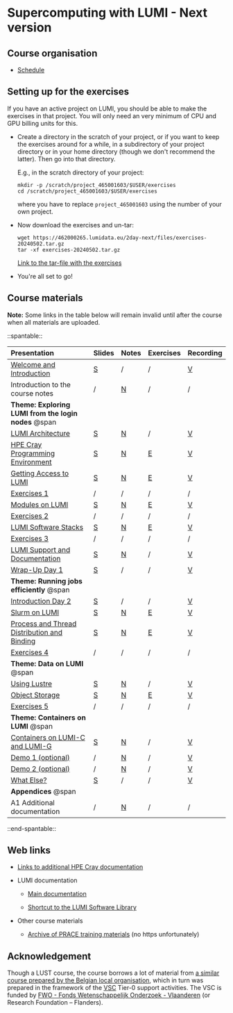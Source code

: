 # Supercomputing with LUMI - Next version

## Course organisation

<!--
-   Location: [SURF, Science Park 140, 1098 XG, Amsterdam, The Netherlands](https://maps.app.goo.gl/11bPcfD6s93PNMZK6)
-->

-   [Schedule](schedule.md)

<!--
-   [HedgeDoc for questions](https://md.sigma2.no/lumi-intro-course-amsterdam-may24?both)
-->

<!--
-   There are two Slurm reservations for the course:

    -   CPU nodes: `LUMI_Intro_SURF_small` (on the `small` Slurm partition)
    -   GPU nodes: `LUMI_Intro_SURF_standardg` (on the `standard-g` Slurm partition)
-->


## Setting up for the exercises

If you have an active project on LUMI, you should be able to make the exercises in that project.
You will only need an very minimum of CPU and GPU billing units for this.

-   Create a directory in the scratch of your project, or if you want to
    keep the exercises around for a while, in a subdirectory of your project directory 
    or in your home directory (though we don't recommend the latter).
    Then go into that directory.

    E.g., in the scratch directory of your project:

    ```
    mkdir -p /scratch/project_465001603/$USER/exercises
    cd /scratch/project_465001603/$USER/exercises
    ```

    where you have to replace `project_465001603` using the number of your own project.

-   Now download the exercises and un-tar:

    ```
    wget https://462000265.lumidata.eu/2day-next/files/exercises-20240502.tar.gz
    tar -xf exercises-20240502.tar.gz
    ```

    [Link to the tar-file with the exercises](https://462000265.lumidata.eu/2day-next/files/exercises-20240502.tar.gz)

-   You're all set to go!


## Course materials

**Note:** Some links in the table below will remain invalid until after the course when all
materials are uploaded.

<!-- Note: spantable fails if there are spaces after the trailing |! -->
::spantable::

| **Presentation** | **Slides** | **Notes** | **Exercises** | **Recording** |
|:-----------------|:-----------|:----------|:--------------|:--------------|
| [Welcome and Introduction](MI01-IntroductionCourse.md) | [S](https://462000265.lumidata.eu/2day-next/files/LUMI-2day-next-I01-IntroductionCourse.pdf) | / | / | [V](MI01-IntroductionCourse.md) |
| Introduction to the course notes | / | [N](00-Introduction.md) | / |  / |
| **Theme: Exploring LUMI from the login nodes** @span |  |  |  |  |
| [LUMI Architecture](M01-Architecture.md) | [S](https://462000265.lumidata.eu/2day-next/files/LUMI-2day-next-01-Architecture.pdf) | [N](01-Architecture.md) | / | [V](M01-Architecture.md) |
| [HPE Cray Programming Environment](M02-CPE.md) | [S](https://462000265.lumidata.eu/2day-next/files/LUMI-2day-next-02-CPE.pdf) | [N](02-CPE.md) | [E](E02-CPE.md) | [V](M02-CPE.md) |
| [Getting Access to LUMI](M03-Access.md) | [S](https://462000265.lumidata.eu/2day-next/files/LUMI-2day-next-03-Access.pdf) | [N](03-Access.md) | [E](E03-Access.md) | [V](M03-Access.md) |
| [Exercises 1](ME03-Exercises-1.md) | / | / | /  | / |
| [Modules on LUMI](M04-Modules.md) | [S](https://462000265.lumidata.eu/2day-next/files/LUMI-2day-next-04-Modules.pdf) | [N](04-Modules.md) | [E](E04-Modules.md) | [V](M04-Modules.md) |
| [Exercises 2](ME04-Exercises-2.md) | / | / | / | / |
| [LUMI Software Stacks](M05-SoftwareStacks.md) | [S](https://462000265.lumidata.eu/2day-next/files/LUMI-2day-next-05-SoftwareStacks.pdf) | [N](05-SoftwareStacks.md) | [E](E05-SoftwareStacks.md) | [V](M05-SoftwareStacks.md) |
| [Exercises 3](ME05-Exercises-3.md) | / | / | / | / |
| [LUMI Support and Documentation](M06-Support.md) | [S](https://462000265.lumidata.eu/2day-next/files/LUMI-2day-next-06-Support.pdf) | [N](06-Support.md) | / | [V](M06-Support.md) |
| [Wrap-Up Day 1](MI02-WrapUpDay1.md) | [S](https://462000265.lumidata.eu/2day-next/files/LUMI-2day-next-I02-WrapUpDay1.pdf) | / | / | [V](MI02-WrapUpDay1.md) |
| **Theme: Running jobs efficiently** @span |  |  |  |  |
| [Introduction Day 2](MI03-IntroductionDay2.md) | [S](https://462000265.lumidata.eu/2day-next/files/LUMI-2day-next-I03-IntroductionDay2.pdf) | / | / | [V](MI03-IntroductionDay2.md) |
| [Slurm on LUMI](M07-Slurm.md) | [S](https://462000265.lumidata.eu/2day-next/files/LUMI-2day-next-07-Slurm.pdf) | [N](07-Slurm.md) | [E](E07-Slurm.md) | [V](M07-Slurm.md) |
| [Process and Thread Distribution and Binding](M08-Binding.md) | [S](https://462000265.lumidata.eu/2day-next/files/LUMI-2day-next-08-Binding.pdf) | [N](08-Binding.md) | [E](E08-Binding.md) | [V](M08-Binding.md) |
| [Exercises 4](ME07-Exercises-4.md) | / | / | / | / |
| **Theme: Data on LUMI** @span |  |  |  |  |
| [Using Lustre](M09-Lustre.md) | [S](https://462000265.lumidata.eu/2day-next/files/LUMI-2day-next-09-Lustre.pdf) | [N](09-Lustre.md) | / | [V](M09-Lustre.md) |
| [Object Storage](M10-ObjectStorage.md) | [S](https://462000265.lumidata.eu/2day-next/files/LUMI-2day-next-10-ObjectStorage.pdf) | [N](10-ObjectStorage.md) | [E](E10-ObjectStorage) | [V](M10-ObjectStorage.md) |
| [Exercises 5](ME10-Exercises-5.md) | / | / | / | / |
| **Theme: Containers on LUMI** @span |  |  |  |  |
| [Containers on LUMI-C and LUMI-G](M11-Containers.md) | [S](https://462000265.lumidata.eu/2day-next/files/LUMI-2day-next-11-Containers.pdf) | [N](11-Containers.md) | / | [V](M11-Containers.md) |
| [Demo 1 (optional)](Demo1.md) | / | [N](Demo1.md) | / | [V](Demo1.md#video-of-the-demo) |
| [Demo 2 (optional)](Demo2.md) | / | [N](Demo2.md) | / | [V](Demo2.md#video-of-the-demo) |
| [What Else?](MI04-WhatElse.md) | [S](https://462000265.lumidata.eu/2day-next/files/LUMI-2day-next-I04-WhatElse.pdf) | / | / | [V](MI04-WhatElse.md) |
| **Appendices** @span |  |  |  | |
| A1 Additional documentation | / | [N](A01-Documentation.md) | / | / |

::end-spantable::


## Web links

-   [Links to additional HPE Cray documentation](A01-Documentation.md)

-   LUMI documentation

    -   [Main documentation](https://docs.lumi-supercomputer.eu/)

    -   [Shortcut to the LUMI Software Library](https://lumi-supercomputer.github.io/LUMI-EasyBuild-docs/)

-   Other course materials

    -   [Archive of PRACE training materials](https://training.prace-ri.eu/) (no https unfortunately)


## Acknowledgement

Though a LUST course, the course borrows a lot of material from
[a similar course prepared by the Belgian local organisation](https://klust.github.io/LUMI-BE-training-materials/intro-evolving/),
which in turn was prepared in the framework of the 
[VSC](https://www.vscentrum.be/) Tier-0 support activities.
The VSC is funded by 
[FWO - Fonds Wetenschappelijk Onderzoek - Vlaanderen](https://www.fwo.be/en/)
(or Research Foundation – Flanders). 
